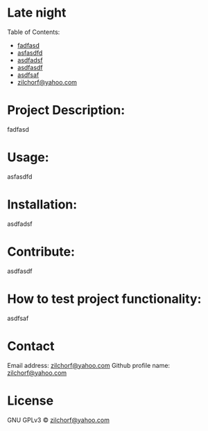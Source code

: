 

# Late night

Table of Contents:
        
- [fadfasd](#heading)
- [asfasdfd ](#heading-1)
- [asdfadsf](#heading-2)
- [asdfasdf](#heading-3)
- [asdfsaf](#heading-4)
- [zilchorf@yahoo.com](#heading-5)


# Project Description:
fadfasd 

# Usage:
 asfasdfd 

# Installation:
 asdfadsf 

# Contribute:
 asdfasdf 

# How to test project functionality:
 asdfsaf 

# Contact
Email address: zilchorf@yahoo.com
Github profile name: zilchorf@yahoo.com

# License
GNU GPLv3 © zilchorf@yahoo.com 
        
